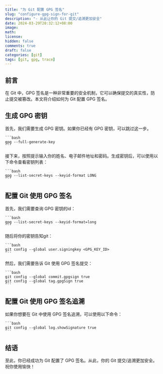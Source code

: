```yaml
---
title: "为 Git 配置 GPG 签名"
slug: "configure-gpg-sign-for-git"
description: "- 从此让你的 Git 提交/追溯更加安全"
date: 2024-03-29T20:32:12+08:00
image: 
math: 
license: 
hidden: false
comments: true
draft: false
categories: [git]
tags: [git, gpg, trace]
---
```


## 前言

在 Git 中，GPG 签名是一种非常重要的安全机制，它可以确保提交的真实性，防止提交被篡改。本文将介绍如何为 Git 配置 GPG 签名。

## 生成 GPG 密钥

首先，我们需要生成 GPG 密钥。如果你已经有 GPG 密钥，可以跳过这一步。

    ```bash
    gpg --full-generate-key
    ```

接下来，按照提示输入你的姓名、电子邮件地址和密码。生成密钥后，可以使用以下命令查看密钥列表：

    ```bash
    gpg --list-secret-keys --keyid-format LONG
    ```

## 配置 Git 使用 GPG 签名

首先，我们需要查询 GPG 密钥的id：

    ```bash
    gpg --list-secret-keys --keyid-format=long
    ```

随后将你的密钥告知git：

    ```bash
    git config --global user.signingkey <GPG_KEY_ID>
    ```

然后，我们需要告诉 Git 使用 GPG 签名提交：

    ```bash
    git config --global commit.gpgsign true
    git config --global tag.gpgSign true
    ```

## 配置 Git 使用 GPG 签名追溯

如果你想要在 Git 中使用 GPG 签名追溯，可以使用以下命令：

    ```bash
    git config --global log.showSignature true
    ```

## 结语

至此，你已经成功为 Git 配置了 GPG 签名。从此，你的 Git 提交/追溯更加安全。祝你使用愉快！

